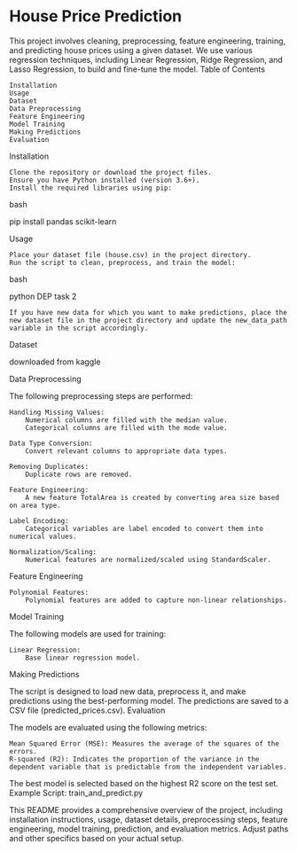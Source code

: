 # House Price Prediction

This project involves cleaning, preprocessing, feature engineering, training, and predicting house prices using a given dataset. We use various regression techniques, including Linear Regression, Ridge Regression, and Lasso Regression, to build and fine-tune the model.
Table of Contents

    Installation
    Usage
    Dataset
    Data Preprocessing
    Feature Engineering
    Model Training 
    Making Predictions
    Evaluation

Installation

    Clone the repository or download the project files.
    Ensure you have Python installed (version 3.6+).
    Install the required libraries using pip:

bash

pip install pandas scikit-learn

Usage

    Place your dataset file (house.csv) in the project directory.
    Run the script to clean, preprocess, and train the model:

bash

python DEP task 2

    If you have new data for which you want to make predictions, place the new dataset file in the project directory and update the new_data_path variable in the script accordingly.

Dataset

downloaded from kaggle


Data Preprocessing

The following preprocessing steps are performed:

    Handling Missing Values:
        Numerical columns are filled with the median value.
        Categorical columns are filled with the mode value.

    Data Type Conversion:
        Convert relevant columns to appropriate data types.

    Removing Duplicates:
        Duplicate rows are removed.

    Feature Engineering:
        A new feature TotalArea is created by converting area size based on area type.

    Label Encoding:
        Categorical variables are label encoded to convert them into numerical values.

    Normalization/Scaling:
        Numerical features are normalized/scaled using StandardScaler.

Feature Engineering

    Polynomial Features:
        Polynomial features are added to capture non-linear relationships.

Model Training 

The following models are used for training:

    Linear Regression:
        Base linear regression model.


Making Predictions

The script is designed to load new data, preprocess it, and make predictions using the best-performing model. The predictions are saved to a CSV file (predicted_prices.csv).
Evaluation

The models are evaluated using the following metrics:

    Mean Squared Error (MSE): Measures the average of the squares of the errors.
    R-squared (R2): Indicates the proportion of the variance in the dependent variable that is predictable from the independent variables.

The best model is selected based on the highest R2 score on the test set.
Example Script: train_and_predict.py


This README provides a comprehensive overview of the project, including installation instructions, usage, dataset details, preprocessing steps, feature engineering, model training, prediction, and evaluation metrics. Adjust paths and other specifics based on your actual setup.
